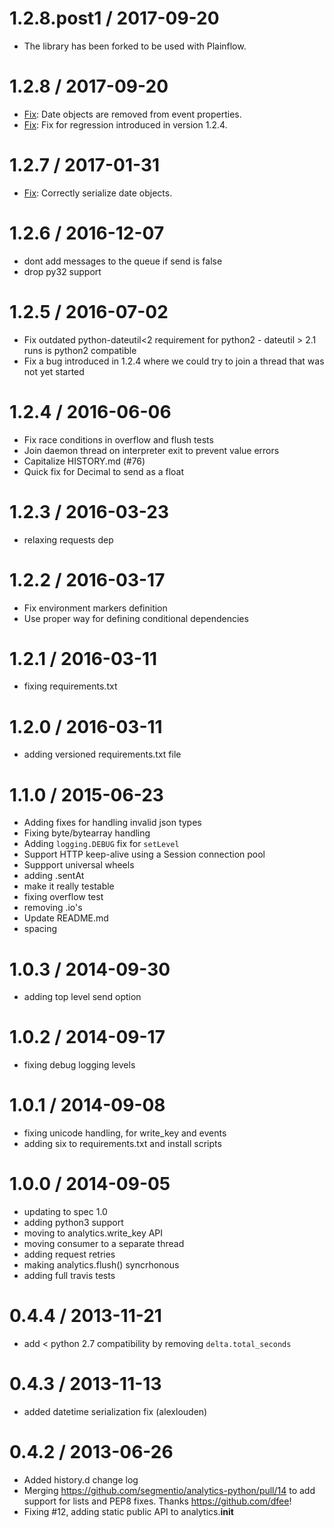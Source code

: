 1.2.8.post1 / 2017-09-20
==================

  * The library has been forked to be used with Plainflow.

1.2.8 / 2017-09-20
==================

  * [Fix](https://github.com/segmentio/analytics-python/issues/94): Date objects are removed from event properties.
  * [Fix](https://github.com/segmentio/analytics-python/pull/98): Fix for regression introduced in version 1.2.4.


1.2.7 / 2017-01-31
==================

  * [Fix](https://github.com/segmentio/analytics-python/pull/92): Correctly serialize date objects.

1.2.6 / 2016-12-07
==================

  * dont add messages to the queue if send is false
  * drop py32 support

1.2.5 / 2016-07-02
==================

  * Fix outdated python-dateutil<2 requirement for python2 - dateutil > 2.1 runs is python2 compatible
  * Fix a bug introduced in 1.2.4 where we could try to join a thread that was not yet started

1.2.4 / 2016-06-06
==================

  * Fix race conditions in overflow and flush tests
  * Join daemon thread on interpreter exit to prevent value errors
  * Capitalize HISTORY.md (#76)
  * Quick fix for Decimal to send as a float

1.2.3 / 2016-03-23
==================

  * relaxing requests dep

1.2.2 / 2016-03-17
==================

  * Fix environment markers definition
  * Use proper way for defining conditional dependencies

1.2.1 / 2016-03-11
==================

  * fixing requirements.txt

1.2.0 / 2016-03-11
==================

  * adding versioned requirements.txt file

1.1.0 / 2015-06-23
==================

  * Adding fixes for handling invalid json types
  * Fixing byte/bytearray handling
  * Adding `logging.DEBUG` fix for `setLevel`
  * Support HTTP keep-alive using a Session connection pool
  * Suppport universal wheels
  * adding .sentAt
  * make it really testable
  * fixing overflow test
  * removing .io's
  * Update README.md
  * spacing

1.0.3 / 2014-09-30
==================

 * adding top level send option

1.0.2 / 2014-09-17
==================

 * fixing debug logging levels


1.0.1 / 2014-09-08
==================

 * fixing unicode handling, for write_key and events
 * adding six to requirements.txt and install scripts

1.0.0 / 2014-09-05
==================

 * updating to spec 1.0
 * adding python3 support
 * moving to analytics.write_key API
 * moving consumer to a separate thread
 * adding request retries
 * making analytics.flush() syncrhonous
 * adding full travis tests

0.4.4 / 2013-11-21
==================

 * add < python 2.7 compatibility by removing `delta.total_seconds`

0.4.3 / 2013-11-13
==================

 * added datetime serialization fix (alexlouden)

0.4.2 / 2013-06-26
==================

 * Added history.d change log
 * Merging https://github.com/segmentio/analytics-python/pull/14 to add support for lists and PEP8 fixes. Thanks https://github.com/dfee!
  * Fixing #12, adding static public API to analytics.__init__
